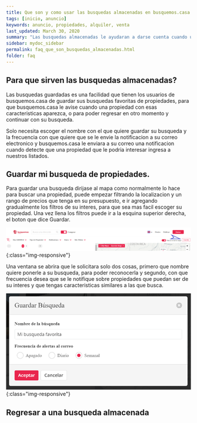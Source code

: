 ```yaml
---
title: Que son y como usar las busquedas almacenadas en busquemos.casa.
tags: [inicio, anuncio]
keywords: anuncio, propiedades, alquiler, venta
last_updated: March 30, 2020
summary: "Las busquedas almacenadas le ayudaran a darse cuenta cuando una propiedad nueva se agregue con las caracteristicas que usted busca."
sidebar: mydoc_sidebar
permalink: faq_que_son_busquedas_almacenadas.html
folder: faq
---
```




## Para que sirven las busquedas almacenadas?

Las busquedas guardadas es una facilidad que tienen los usuarios de busquemos.casa de guardar sus busquedas favoritas de propiedades, para que busquemos.casa le avise cuando una propiedad con esas caracteristicas aparezca, o para poder regresar en otro momento y continuar con su busqueda.

Solo necesita escoger el nombre con el que quiere guardar su busqueda y la frecuencia con que quiere que se le envie la notificacion a su correo electronico y busquemos.casa le enviara a su correo una notificacion cuando detecte que una propiedad que le podria interesar ingresa a nuestros listados. 


## Guardar mi busqueda de propiedades.

Para guardar una busqueda dirijase al mapa como normalmente lo hace para buscar una propiedad, puede empezar filtrando la localizacion y un rango de precios que tenga en su presupuesto, e ir agregando gradualmente los filtros de su interes, para que sea mas facil escoger su propiedad. Una vez llena los filtros puede ir a la esquina superior derecha, el boton que dice Guardar.

![image-title-here](/images/faq/busqueda_almacenada_guardar_01.png){:class="img-responsive"}

Una ventana se abrira que le solicitara solo dos cosas, primero que nombre quiere ponerle a su busqueda, para poder reconocerla y segundo, con que frecuencia desea que se le notifique sobre propiedades que puedan ser de su interes y que tengas caracteristicas similares a las que busca.

![image-title-here](/images/faq/busqueda_almacenada_guardar_02.png){:class="img-responsive"}


## Regresar a una busqueda almacenada



